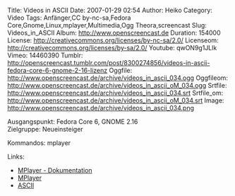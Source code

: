 Title: Videos in ASCII
Date: 2007-01-29 02:54
Author: Heiko
Category: Video
Tags: Anfänger,CC by-nc-sa,Fedora Core,Gnome,Linux,mplayer,Multimedia,Ogg Theora,screencast
Slug: Videos_in_ASCII
Album: http://www.openscreencast.de
Duration: 154000
License: http://creativecommons.org/licenses/by-nc-sa/2.0/
Licenseom: http://creativecommons.org/licenses/by-sa/2.0/
Youtube: qwON9g1JLlk
Vimeo: 14460390
Tumblr: http://openscreencast.tumblr.com/post/8300274856/videos-in-ascii-fedora-core-6-gnome-2-16-lizenz
Oggfile: http://www.openscreencast.de/archive/videos_in_ascii_034.ogg
Oggfileom: http://www.openscreencast.de/archive/videos_in_ascii_oM_034.ogg
Srtfile: http://www.openscreencast.de/archive/videos_in_ascii_034.srt
Srtfile_om: http://www.openscreencast.de/archive/videos_in_ascii_oM_034.srt
Image: http://www.openscreencast.de/archive/videos_in_ascii_034.png

Ausgangspunkt: Fedora Core 6, GNOME 2.16  
Zielgruppe: Neueinsteiger  

Kommandos: mplayer

Links:

  * [MPlayer - Dokumentation](http://www5.mplayerhq.hu/DOCS/man/de/mplayer.1.html)
  * [MPlayer](http://de.wikipedia.org/wiki/Mplayer)
  * [ASCII](http://de.wikipedia.org/wiki/Ascii)


